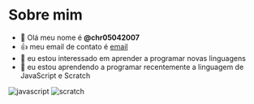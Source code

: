 # Sobre mim

- 👋 Olá meu nome é **@chr05042007**
- :+1: meu email de contato é [email](chistianribeiro56@gmail.com)
- 👀 eu estou interessado em aprender a programar novas linguagens
- 🌱 eu estou aprendendo a programar recentemente a linguagem de JavaScript e Scratch

![javascript](https://img.shields.io/badge/JavaScript-323330?style=for-the-badge&logo=javascript&logoColor=F7DF1E)   ![scratch](https://img.shields.io/badge/Scratch-4D97FF?style=for-the-badge&logo=Scratch&logoColor=white)
